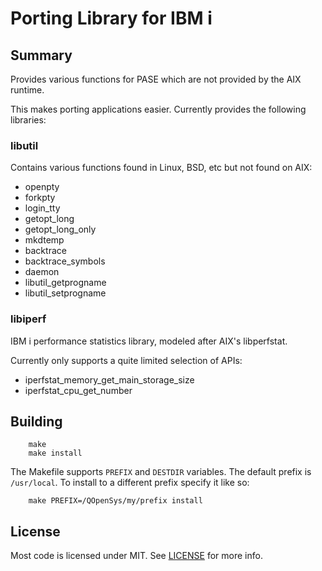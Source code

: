 # Porting Library for IBM i

## Summary

Provides various functions for PASE which are not provided by the AIX runtime.

This makes porting applications easier. Currently provides the following libraries:

### libutil

Contains various functions found in Linux, BSD, etc but not found on AIX:

- openpty
- forkpty
- login_tty
- getopt_long
- getopt_long_only
- mkdtemp
- backtrace
- backtrace_symbols
- daemon
- libutil_getprogname
- libutil_setprogname

### libiperf

IBM i performance statistics library, modeled after AIX's libperfstat.

Currently only supports a quite limited selection of APIs:

- iperfstat_memory_get_main_storage_size
- iperfstat_cpu_get_number

## Building

```shell
    make
    make install
```

The Makefile supports `PREFIX` and `DESTDIR` variables. The default prefix is `/usr/local`. To install to a different prefix specify it like so:

```shell
    make PREFIX=/QOpenSys/my/prefix install
```

## License

Most code is licensed under MIT. See [LICENSE](LICENSE) for more info.
